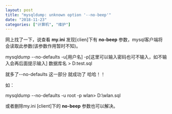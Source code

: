 ```yaml
---
layout: post
title: "mysqldump: unknown option '--no-beep'"
date: "2018-11-23"
categories: ["计算机", "维护"]
---
```


网上找了一下，说查看 **my.ini** 发现\[clien\]下有 **no-beep** 参数，mysql客户端将会读取此参数(该参数作用暂时不知)。

mysqldump --no-defaults -u\[用户名\] -p\[这里可以输入密码也可不输入，如不输入会再后面提示输入\] 数据库名 > D:test.sql

就多了--no-defaults 这一部分 就成功了 哈哈！！

如：

mysqldump --no-defaults -u root -p wlan> D:\\wlan.sql

或者删除my.ini \[client\]下的 **no-beep** 参数也可以解决。
